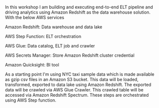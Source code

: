 In this workshop I am building and executing end-to-end ELT pipeline and driving analytics using Amazon Redshift as the data warehouse solution. With the below AWS services

Amazon Redshift: Data warehouse and data lake

AWS Step Function: ELT orchestration

AWS Glue: Data catalog, ELT job and crawler

AWS Secrets Manager: Store Amazon Redshift cluster credential

Amazon Quicksight: BI tool

As a starting point I'm using NYC taxi sample data which is made available as gzip csv files in an Amazon S3 bucket. This data will be loaded, transformed, exported to data lake using Amazon Redshift. The exported data will be crawled via AWS Glue Crawler. This crawled table will be accessed via Amazon Redshift Spectrum. These steps are orchestrated using AWS Step function.

